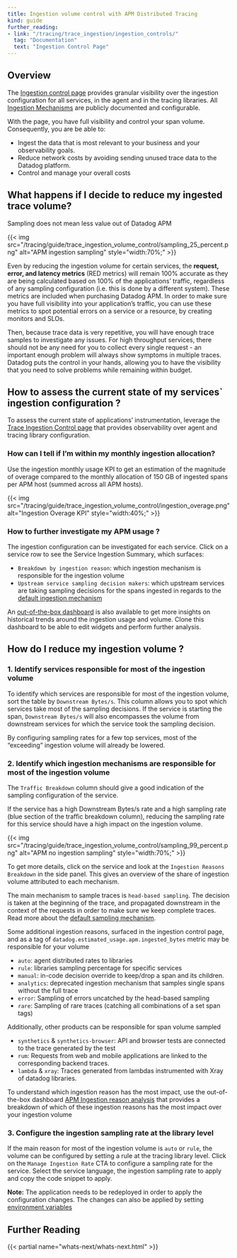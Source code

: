 ```yaml
---
title: Ingestion volume control with APM Distributed Tracing
kind: guide
further_reading:
- link: "/tracing/trace_ingestion/ingestion_controls/"
  tag: "Documentation"
  text: "Ingestion Control Page"
---
```


## Overview

The [Ingestion control page][1] provides granular visibility over the ingestion configuration for all services, in the agent and in the tracing libraries. All [Ingestion Mechanisms][2] are publicly documented and configurable.

With the page, you have full visibility and control your span volume. Consequently, you are be able to:
- Ingest the data that is most relevant to your business and your observability goals.
- Reduce network costs by avoiding sending unused trace data to the Datadog platform.
- Control and manage your overall costs


## What happens if I decide to reduce my ingested trace volume?

Sampling does not mean less value out of Datadog APM

{{< img src="/tracing/guide/trace_ingestion_volume_control/sampling_25_percent.png" alt="APM ingestion sampling" style="width:70%;" >}}

Even by reducing the ingestion volume for certain services, the **request, error, and latency metrics** (RED metrics) will remain 100% accurate as they are being calculated based on 100% of the applications’ traffic, regardless of any sampling configuration (i.e. this is done by a different system). These metrics are included when purchasing Datadog APM. In order to make sure you have full visibility into your application’s traffic, you can use these metrics to spot potential errors on a service or a resource, by creating monitors and SLOs.

Then, because trace data is very repetitive, you will have enough trace samples to investigate any issues. For high throughput services, there should not be any need for you to collect every single request - an important enough problem will always show symptoms in multiple traces. Datadog puts the control in your hands, allowing you to have the visibility that you need to solve problems while remaining within budget.

## How to assess the current state of my services` ingestion configuration ?

To assess the current state of applications’ instrumentation, leverage the [Trace Ingestion Control page][1] that provides observability over agent and tracing library configuration.



### How can I tell if I’m within my monthly ingestion allocation?

Use the ingestion monthly usage KPI to get an estimation of the magnitude of overage compared to the monthly allocation of 150 GB of ingested spans per APM host (summed across all APM hosts).

{{< img src="/tracing/guide/trace_ingestion_volume_control/ingestion_overage.png" alt="Ingestion Overage KPI" style="width:40%;" >}}

### How to further investigate my APM usage ?

The ingestion configuration can be investigated for each service. Click on a service row to see the Service Ingestion Summary, which surfaces:
- `Breakdown by ingestion reason`: which ingestion mechanism is responsible for the ingestion volume
- `Upstream service sampling decision makers`: which upstream services are taking sampling decisions for the spans ingested in regards to the [default ingestion mechanism][3]

An [out-of-the-box dashboard][4] is also available to get more insights on historical trends around the ingestion usage and volume. Clone this dashboard to be able to edit widgets and perform further analysis.

## How do I reduce my ingestion volume ?

### 1. Identify services responsible for most of the ingestion volume

To identify which services are responsible for most of the ingestion volume, sort the table by `Downstream Bytes/s`. This column allows you to spot which services take most of the sampling decisions.
If the service is starting the span, `Downstream Bytes/s` will also encompasses the volume from downstream services for which the service took the sampling decision.

By configuring sampling rates for a few top services, most of the “exceeding” ingestion volume will already be lowered.

### 2. Identify which ingestion mechanisms are responsible for most of the ingestion volume

The `Traffic Breakdown` column should give a good indication of the sampling configuration of the service.

If the service has a high Downstream Bytes/s rate and a high sampling rate (blue section of the traffic breakdown column), reducing the sampling rate for this service should have a high impact on the ingestion volume.

{{< img src="/tracing/guide/trace_ingestion_volume_control/sampling_99_percent.png" alt="APM no ingestion sampling" style="width:70%;" >}}

To get more details, click on the service and look at the `Ingestion Reasons Breakdown` in the side panel. This gives an overview of the share of ingestion volume attributed to each mechanism.

The main mechanism to sample traces is `head-based sampling`. The decision is taken at the beginning of the trace, and propagated downstream in the context of the requests in order to make sure we keep complete traces. Read more about the [default sampling mechanism][3].

Some additional ingestion reasons, surfaced in the ingestion control page, and as a tag of `datadog.estimated_usage.apm.ingested_bytes` metric may be responsible for your volume
- `auto`: agent distributed rates to libraries
- `rule`: libraries sampling percentage for specific services
- `manual`: in-code decision override to keep/drop a span and its children.
- `analytics`: deprecated ingestion mechanism that samples single spans without the full trace
- `error`: Sampling of errors uncatched by the head-based sampling
- `rare`: Sampling of rare traces (catching all combinations of a set span tags)

Additionally, other products can be responsible for span volume sampled
- `synthetics` & `synthetics-browser`: API and browser tests are connected to the trace generated by the test
- `rum`: Requests from web and mobile applications are linked to the corresponding backend traces.
- `lambda` & `xray`: Traces generated from lambdas instrumented with Xray of datadog libraries.

To understand which ingestion reason has the most impact, use the out-of-the-box dashboard [APM Ingestion reason analysis][5] that provides a breakdown of which of these ingestion reasons has the most impact over your ingestion volume

### 3. Configure the ingestion sampling rate at the library level

If the main reason for most of the ingestion volume is `auto` or `rule`, the volume can be configured by setting a rule at the tracing library level.
Click on the `Manage Ingestion Rate` CTA to configure a sampling rate for the service. Select the service language, the ingestion sampling rate to apply and copy the code snippet to apply.

**Note:** The application needs to be redeployed in order to apply the configuration changes. The changes can also be applied by setting [environment variables][6]


## Further Reading

{{< partial name="whats-next/whats-next.html" >}}

[1]: /tracing/trace_ingestion/ingestion_controls
[2]: /tracing/trace_ingestion/ingestion_mechanisms
[3]: /tracing/trace_ingestion/mechanisms/#head-based-default-mechanism
[4]: /tracing/trace_retention/usage_metrics/
[5]: https://app.datadoghq.com/
[6]: /tracing/trace_ingestion/mechanisms/?tab=environmentvariables#in-tracing-libraries-user-defined-rules
